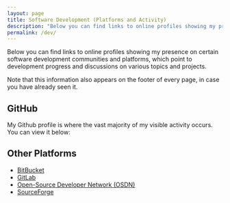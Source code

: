 ```yaml
---
layout: page
title: Software Development (Platforms and Activity)
description: "Below you can find links to online profiles showing my presence on certain software development communities and platforms, which point to development progress and discussions on various topics and projects."
permalink: /dev/
---
```


Below you can find links to online profiles showing my presence on certain software development communities and platforms, which point to development progress and discussions on various topics and projects.

Note that this information also appears on the footer of every page, in case you have already seen it.

## GitHub
My Github profile is where the vast majority of my visible activity occurs.  You can view it below:

<script src="https://cdn.jsdelivr.net/gh/Rapsssito/github-profile-badge@latest/src/widget.min.js"></script>
<div class="github-profile-badge" data-user="njsch"></div>

## Other Platforms
* [BitBucket](https://bitbucket.org/njsch/)
* [GitLab](https://gitlab.com/njsch)
* [Open-Source Developer Network (OSDN)](https://osdn.net/users/njsch/)
* [SourceForge](https://sourceforge.net/u/njschmidt/)

